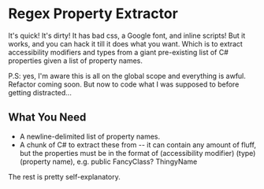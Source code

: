 # Regex Property Extractor

It's quick! It's dirty! It has bad css, a Google font, and inline scripts! But it works, and you can hack it till it does what you want. Which is to extract accessibility modifiers and types from a giant pre-existing list of C# properties given a list of property names. 

P.S: yes, I'm aware this is all on the global scope and everything is awful. Refactor coming soon. But now to code what I was supposed to before getting distracted...

## What You Need

* A newline-delimited list of property names. 
* A chunk of C# to extract these from -- it can contain any amount of fluff, but the properties must be in the format of (accessibility modifier) (type) (property name), e.g. public FancyClass? ThingyName

The rest is pretty self-explanatory. 

